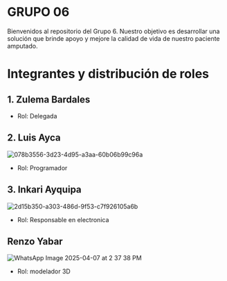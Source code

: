 # GRUPO 06
Bienvenidos al repositorio del Grupo 6. Nuestro objetivo es desarrollar una solución que brinde apoyo y mejore la calidad de vida de nuestro paciente amputado.
# Integrantes y distribución de roles
## 1. Zulema Bardales
- Rol: Delegada
## 2. Luis Ayca
![078b3556-3d23-4d95-a3aa-60b06b99c96a](https://github.com/user-attachments/assets/0f43118c-440b-4960-9715-c5af928f9293)
- Rol: Programador
## 3. Inkari Ayquipa
![2d15b350-a303-486d-9f53-c7f926105a6b](https://github.com/user-attachments/assets/ddce0fa0-51ef-4b27-820c-ec81828b5c16)
- Rol: Responsable en electronica
## Renzo Yabar 
![WhatsApp Image 2025-04-07 at 2 37 38 PM](https://github.com/user-attachments/assets/6d053e27-935c-4d38-ab6e-a2c2eaaa0287)
- Rol: modelador 3D
